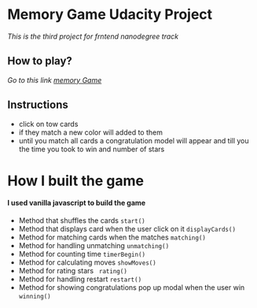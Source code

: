 # **Memory Game Udacity Project**
_This is the third project for frntend nanodegree track_
## How to play?
_Go to this link [memory Game](https://esraa708.github.io/memory-game/)_
## Instructions
* click on tow cards 
* if they match a new color will added to them
* until you match all cards a congratulation model will appear and till you the time you took to win and number of stars
# How I built the game
 #### I used vanilla javascript to build the game
* Method that shuffles the cards `start()`
* Method that displays card when the user click on it `displayCards()`
* Method for matching cards when the matches `matching()`
* Method for handling unmatching `unmatching()`
*  Method for counting time `timerBegin()`
*  Method for calculating moves `showMoves() `
*   Method for rating stars ` rating()`
*  Method for handling restart `restart()`
*  Method for showing congratulations pop up modal when the user win `winning()`
  
